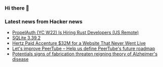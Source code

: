### Hi there 👋

<!--
**arashid-sh/arashid-sh** is a ✨ _special_ ✨ repository because its `README.md` (this file) appears on your GitHub profile.

Here are some ideas to get you started:

- 🔭 I’m currently working on ...
- 🌱 I’m currently learning ...
- 👯 I’m looking to collaborate on ...
- 🤔 I’m looking for help with ...
- 💬 Ask me about ...
- 📫 How to reach me: ...
- 😄 Pronouns: ...
- ⚡ Fun fact: ...
-->

### Latest news from Hacker news
<!-- BLOG-POST-LIST:START -->
- [PropelAuth &lpar;YC W22&rpar; Is Hiring Rust Developers &lpar;US Remote&rpar;](https://www.ycombinator.com/companies/propelauth/jobs/b0dl3wz-founding-backend-engineer)
- [SQLite 3.39.2](https://sqlite.org/releaselog/3_39_2.html)
- [Hertz Paid Accenture $32M for a Website That Never Went Live](https://www.henricodolfing.com/2019/10/case-study-hertz-accenture-website.html)
- [Let&#39;s improve PeerTube – Help us define PeerTube&#39;s future roadmap](https://joinpeertube.org/en/news#ideas-jpt)
- [Potentials signs of fabrication threaten reigning theory of Alzheimer&#39;s disease](https://www.science.org/content/article/potential-fabrication-research-images-threatens-key-theory-alzheimers-disease)
<!-- BLOG-POST-LIST:END -->
